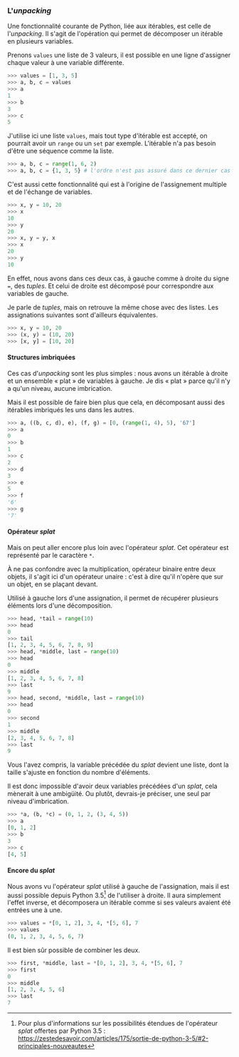 ### L'*unpacking*

Une fonctionnalité courante de Python, liée aux itérables, est celle de l'*unpacking*.
Il s'agit de l'opération qui permet de décomposer un itérable en plusieurs variables.

Prenons `values` une liste de 3 valeurs, il est possible en une ligne d'assigner chaque valeur à une variable différente.

```python
>>> values = [1, 3, 5]
>>> a, b, c = values
>>> a
1
>>> b
3
>>> c
5
```

J'utilise ici une liste `values`, mais tout type d'itérable est accepté, on pourrait avoir un `range` ou un `set` par exemple.
L'itérable n'a pas besoin d'être une séquence comme la liste.

```python
>>> a, b, c = range(1, 6, 2)
>>> a, b, c = {1, 3, 5} # l'ordre n'est pas assuré dans ce dernier cas
```

C'est aussi cette fonctionnalité qui est à l'origine de l'assignement multiple et de l'échange de variables.

```python
>>> x, y = 10, 20
>>> x
10
>>> y
20
>>> x, y = y, x
>>> x
20
>>> y
10
```

En effet, nous avons dans ces deux cas, à gauche comme à droite du signe `=`, des *tuples*.
Et celui de droite est décomposé pour correspondre aux variables de gauche.

Je parle de *tuples*, mais on retrouve la même chose avec des listes.
Les assignations suivantes sont d'ailleurs équivalentes.

```python
>>> x, y = 10, 20
>>> (x, y) = (10, 20)
>>> [x, y] = [10, 20]
```

#### Structures imbriquées

Ces cas d'*unpacking* sont les plus simples : nous avons un itérable à droite et un ensemble « plat » de variables à gauche.
Je dis « plat » parce qu'il n'y a qu'un niveau, aucune imbrication.

Mais il est possible de faire bien plus que cela, en décomposant aussi des itérables imbriqués les uns dans les autres.

```python
>>> a, ((b, c, d), e), (f, g) = [0, (range(1, 4), 5), '67']
>>> a
0
>>> b
1
>>> c
2
>>> d
3
>>> e
5
>>> f
'6'
>>> g
'7'
```

#### Opérateur *splat*

Mais on peut aller encore plus loin avec l'opérateur *splat*.
Cet opérateur est représenté par le caractère `*`.

À ne pas confondre avec la multiplication, opérateur binaire entre deux objets, il s'agit ici d'un opérateur unaire : c'est à dire qu'il n'opère que sur un objet, en se plaçant devant.

Utilisé à gauche lors d'une assignation, il permet de récupérer plusieurs éléments lors d'une décomposition.

```python
>>> head, *tail = range(10)
>>> head
0
>>> tail
[1, 2, 3, 4, 5, 6, 7, 8, 9]
>>> head, *middle, last = range(10)
>>> head
0
>>> middle
[1, 2, 3, 4, 5, 6, 7, 8]
>>> last
9
>>> head, second, *middle, last = range(10)
>>> head
0
>>> second
1
>>> middle
[2, 3, 4, 5, 6, 7, 8]
>>> last
9
```

Vous l'avez compris, la variable précédée du *splat* devient une liste, dont la taille s'ajuste en fonction du nombre d'éléments.

Il est donc impossible d'avoir deux variables précédées d'un *splat*, cela mènerait à une ambigüité.
Ou plutôt, devrais-je préciser, une seul par niveau d'imbrication.

```python
>>> *a, (b, *c) = (0, 1, 2, (3, 4, 5))
>>> a
[0, 1, 2]
>>> b
3
>>> c
[4, 5]
```

#### Encore du *splat*

Nous avons vu l'opérateur *splat* utilisé à gauche de l'assignation, mais il est aussi possible depuis Python 3.5[^python_35] de l'utiliser à droite.
Il aura simplement l'effet inverse, et décomposera un itérable comme si ses valeurs avaient été entrées une à une.

```python
>>> values = *[0, 1, 2], 3, 4, *[5, 6], 7
>>> values
(0, 1, 2, 3, 4, 5, 6, 7)
```

Il est bien sûr possible de combiner les deux.

```python
>>> first, *middle, last = *[0, 1, 2], 3, 4, *[5, 6], 7
>>> first
0
>>> middle
[1, 2, 3, 4, 5, 6]
>>> last
7
```

[^python_35]: Pour plus d'informations sur les possibilités étendues de l'opérateur *splat* offertes par Python 3.5 : <https://zestedesavoir.com/articles/175/sortie-de-python-3-5/#2-principales-nouveautes>
